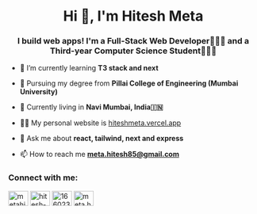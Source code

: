 <h1 align="center">Hi 👋, I'm Hitesh Meta</h1>
<h3 align="center">I build web apps! I'm a Full-Stack Web Developer👨🏻‍💻 and a Third-year Computer Science Student👨🏻‍🎓</h3>

- 🌱 I’m currently learning **T3 stack and next**

- 🏫 Pursuing my degree from **Pillai College of Engineering (Mumbai University)**

- 📍 Currently living in **Navi Mumbai, India🇮🇳**

- 👨‍💻 My personal website is [hiteshmeta.vercel.app](https://hiteshmeta.vercel.app)

- 💬 Ask me about **react, tailwind, next and express**

- 📫 How to reach me **meta.hitesh85@gmail.com**

<h3 align="left">Connect with me:</h3>
<p align="left">
<a href="https://twitter.com/metahitesh85" target="blank"><img align="center" src="https://raw.githubusercontent.com/rahuldkjain/github-profile-readme-generator/master/src/images/icons/Social/twitter.svg" alt="metahitesh85" height="30" width="40" /></a>
<a href="https://linkedin.com/in/hitesh-meta" target="blank"><img align="center" src="https://raw.githubusercontent.com/rahuldkjain/github-profile-readme-generator/master/src/images/icons/Social/linked-in-alt.svg" alt="hitesh-meta" height="30" width="40" /></a>
<a href="https://stackoverflow.com/users/16602375" target="blank"><img align="center" src="https://raw.githubusercontent.com/rahuldkjain/github-profile-readme-generator/master/src/images/icons/Social/stack-overflow.svg" alt="16602375" height="30" width="40" /></a>
<a href="https://instagram.com/meta.hitesh85" target="blank"><img align="center" src="https://raw.githubusercontent.com/rahuldkjain/github-profile-readme-generator/master/src/images/icons/Social/instagram.svg" alt="meta.hitesh85" height="30" width="40" /></a>
</p>
